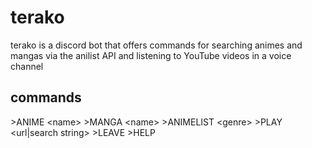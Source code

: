 # terako

terako is a discord bot that offers commands for searching animes and mangas via the anilist API and listening to YouTube videos in a voice channel

## commands

\>ANIME \<name>
\>MANGA \<name>
\>ANIMELIST \<genre>
\>PLAY \<url|search string>
\>LEAVE
\>HELP